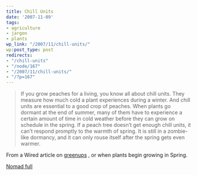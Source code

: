 ```yaml
---
title: Chill Units
date: '2007-11-09'
tags:
- agriculture
- jargon
- plants
wp_link: "/2007/11/chill-units/"
wp:post_type: post
redirects:
- "/chill-units"
- "/node/167"
- "/2007/11/chill-units/"
- "/?p=167"
---
```


>

> If you grow peaches for a living, you know all about chill units. They measure how much cold a plant experiences during a winter. And chill units are essential to a good crop of peaches. When plants go dormant at the end of summer, many of them have to experience a certain amount of time in cold weather before they can grow on schedule in the spring. If a peach tree doesn’t get enough chill units, it can’t respond promptly to the warmth of spring. It is still in a zombie-like dormancy, and it can only rouse itself after the spring gets even warmer.

From a Wired article on [greenups](http://www.wired.com/science/planetearth/news/2007/11/dissectionanddissent_1109) , or when plants begin growing in Spring.

[Nomad full](http://www.iucn-tftsg.org/?nomad)
